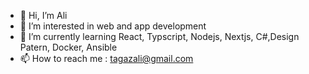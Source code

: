 - 👋 Hi, I’m Ali
- 👀 I’m interested in web and app development 
- 🌱 I’m currently learning React, Typscript, Nodejs, Nextjs, C#,Design Patern, Docker, Ansible
- 📫 How to reach me : tagazali@gmail.com

<!---
codeurali/codeurali is a ✨ special ✨ repository because its `README.md` (this file) appears on your GitHub profile.
You can click the Preview link to take a look at your changes.
--->

